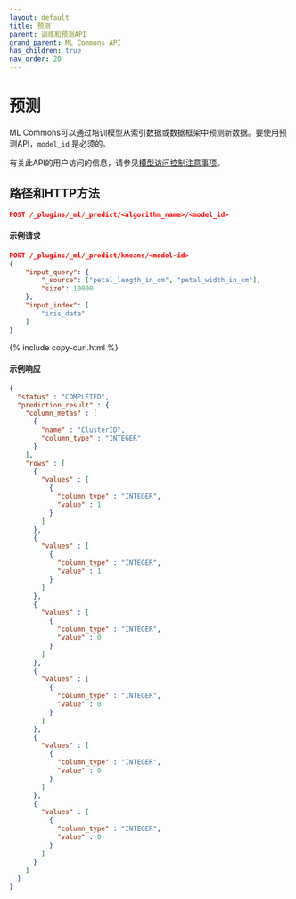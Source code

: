 ```yaml
---
layout: default
title: 预测
parent: 训练和预测API
grand_parent: ML Commons API
has_children: true
nav_order: 20
---
```


# 预测

ML Commons可以通过培训模型从索引数据或数据框架中预测新数据。要使用预测API，`model_id` 是必须的。

有关此API的用户访问的信息，请参见[模型访问控制注意事项]({{site.url}}{{site.baseurl}}/ml-commons-plugin/api/model-apis/index/#model-access-control-considerations)。

## 路径和HTTP方法

```json
POST /_plugins/_ml/_predict/<algorithm_name>/<model_id>
```

#### 示例请求

```json
POST /_plugins/_ml/_predict/kmeans/<model-id>
{
    "input_query": {
        "_source": ["petal_length_in_cm", "petal_width_in_cm"],
        "size": 10000
    },
    "input_index": [
        "iris_data"
    ]
}
```
{% include copy-curl.html %}

#### 示例响应

```json
{
  "status" : "COMPLETED",
  "prediction_result" : {
    "column_metas" : [
      {
        "name" : "ClusterID",
        "column_type" : "INTEGER"
      }
    ],
    "rows" : [
      {
        "values" : [
          {
            "column_type" : "INTEGER",
            "value" : 1
          }
        ]
      },
      {
        "values" : [
          {
            "column_type" : "INTEGER",
            "value" : 1
          }
        ]
      },
      {
        "values" : [
          {
            "column_type" : "INTEGER",
            "value" : 0
          }
        ]
      },
      {
        "values" : [
          {
            "column_type" : "INTEGER",
            "value" : 0
          }
        ]
      },
      {
        "values" : [
          {
            "column_type" : "INTEGER",
            "value" : 0
          }
        ]
      },
      {
        "values" : [
          {
            "column_type" : "INTEGER",
            "value" : 0
          }
        ]
      }
    ]
  }
}
```

